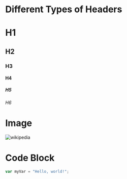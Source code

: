 # Different Types of Headers
# H1

## H2

### H3

#### H4

##### H5

###### H6


# Image
![wikipedia](https://cdn.mos.cms.futurecdn.net/xcLR5HMU2kxskdAy3ZVuTf-1200-80.jpg)


# Code Block
``` javascript
var myVar = "Hello, world!";
```
